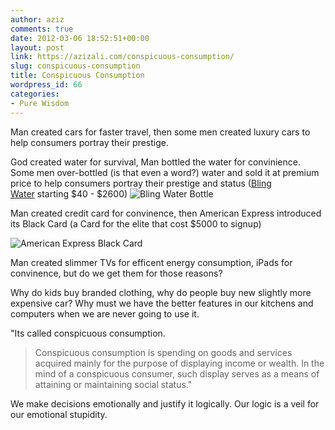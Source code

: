 ```yaml
---
author: aziz
comments: true
date: 2012-03-06 18:52:51+00:00
layout: post
link: https://azizali.com/conspicuous-consumption/
slug: conspicuous-consumption
title: Conspicuous Consumption
wordpress_id: 66
categories:
- Pure Wisdom
---
```


Man created cars for faster travel, then some men created luxury cars to help consumers portray their prestige.

God created water for survival, Man bottled the water for convinience. Some men over-bottled (is that even a word?) water and sold it at premium price to help consumers portray their prestige and status ([Bling Water](http://www.blingh2o.com/store/) starting $40 - $2600) ![Bling Water Bottle](http://www.blingh2o.com/store/images/tenThousand.jpg)

Man created credit card for convinence, then American Express introduced its Black Card (a Card for the elite that cost $5000 to signup)


![American Express Black Card](http://s2.hubimg.com/u/1646645_f496.jpg)


Man created slimmer TVs for efficent energy consumption, iPads for convinence, but do we get them for those reasons?

Why do kids buy branded clothing, why do people buy new slightly more expensive car? Why must we have the better features in our kitchens and computers when we are never going to use it.

"Its called conspicuous consumption.


<blockquote>Conspicuous consumption is spending on goods and services acquired mainly for the purpose of displaying income or wealth. In the mind of a conspicuous consumer, such display serves as a means of attaining or maintaining social status."</blockquote>


We make decisions emotionally and justify it logically. Our logic is a veil for our emotional stupidity.
